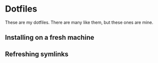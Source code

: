 # Dotfiles
These are my dotfiles. There are many like them, but these ones are mine.

## Installing on a fresh machine

## Refreshing symlinks
